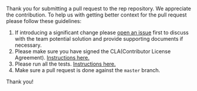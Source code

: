 Thank you for submitting a pull request to the rep repository. We appreciate the contribution. To help us with getting better context for the pull request please follow these guidelines:

1. If introducing a significant change please [open an issue](https://github.com/cloudfoundry/rep/issues/new) first to discuss with the team potential solution and provide supporting documents if necessary.
1. Please make sure you have signed the CLA(Contributor License Agreement). [Instructions here.](https://github.com/cloudfoundry/diego-release/blob/develop/CONTRIBUTING.md#contributor-license-agreement)
1. Please run all the tests. [Instructions here.](https://github.com/cloudfoundry/rep/blob/master/README.md#run-tests)
1. Make sure a pull request is done against the `master` branch.

Thank you!
